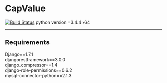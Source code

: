 # CapValue
[![Build Status](https://travis-ci.org/soufiaane/CapValue.svg?branch=master)](https://travis-ci.org/soufiaane/CapValue)
python version =3.4.4 x64

------------------------------------------
Requirements
------------------------------------------
Django==1.7.1 <br>
djangorestframework==3.0.0<br>
django_compressor==1.4<br>
django-role-permissions==0.6.2<br>
mysql-connector-python==2.1.3<br>
